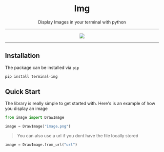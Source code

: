 <div align="center">
<h1><b>Img</b></h1>
Display Images in your terminal with python

<hr>
<img src="https://i.imgur.com/O1zIgca.png">
<hr>
</div>

## Installation

The package can be installed via `pip`
```py
pip install terminal-img  
```

## Quick Start

The library is really simple to get started with. Here's is an example of how you display an image

```py
from image import DrawImage

image = DrawImage("image.png")
```

> You can also use a url if you dont have the file locally stored

```py
image = DrawImage.from_url("url")
```


